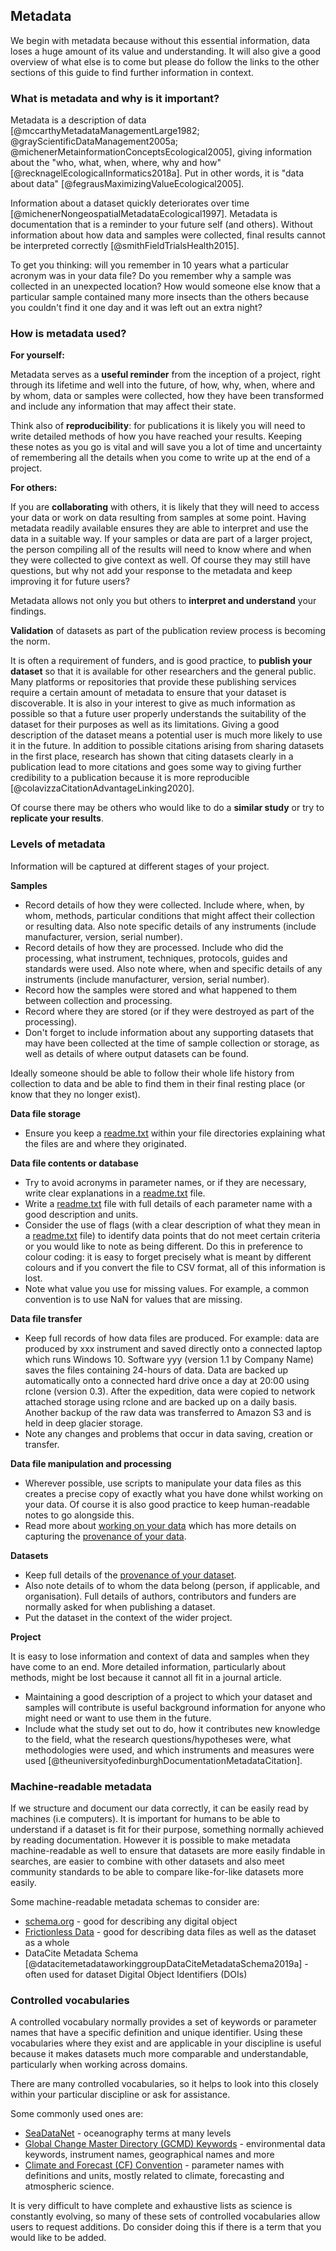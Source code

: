 
## Metadata

We begin with metadata because without this essential information, data loses a huge amount of its value and understanding. It will also give a good overview of what else is to come but please do follow the links to the other sections of this guide to find further information in context.

### What is metadata and why is it important?

Metadata is a description of data [@mccarthyMetadataManagementLarge1982; @grayScientificDataManagement2005a; @michenerMetainformationConceptsEcological2005], giving information about the "who, what, when, where, why and how" [@recknagelEcologicalInformatics2018a]. Put in other words, it is "data about data" [@fegrausMaximizingValueEcological2005].

Information about a dataset quickly deteriorates over time [@michenerNongeospatialMetadataEcological1997]. Metadata is documentation that is a reminder to your future self (and others). Without information about how data and samples were collected, final results cannot be interpreted correctly [@smithFieldTrialsHealth2015].  

To get you thinking: will you remember in 10 years what a particular acronym was in your data file? Do you remember why a sample was collected in an unexpected location? How would someone else know that a particular sample contained many more insects than the others because you couldn't find it one day and it was left out an extra night?  

### How is metadata used?

**For yourself:** 

Metadata serves as a **useful reminder** from the inception of a project, right through its lifetime and well into the future, of how, why, when, where and by whom, data or samples were collected, how they have been transformed and include any information that may affect their state. 

Think also of **reproducibility**: for publications it is likely you will need to write detailed methods of how you have reached your results. Keeping these notes as you go is vital and will save you a lot of time and uncertainty of remembering all the details when you come to write up at the end of a project.

**For others:**

If you are **collaborating** with others, it is likely that they will need to access your data or work on data resulting from samples at some point. Having metadata readily available ensures they are able to interpret and use the data in a suitable way. If your samples or data are part of a larger project, the person compiling all of the results will need to know where and when they were collected to give context as well. Of course they may still have questions, but why not add your response to the metadata and keep improving it for future users?

Metadata allows not only you but others to **interpret and understand** your findings. 

**Validation** of datasets as part of the publication review process is becoming the norm. 

It is often a requirement of funders, and is good practice, to **publish your dataset** so that it is available for other researchers and the general public. Many platforms or repositories that provide these publishing services require a certain amount of metadata to ensure that your dataset is discoverable. It is also in your interest to give as much information as possible so that a future user properly understands the suitability of the dataset for their purposes as well as its limitations. Giving a good description of the dataset means a potential user is much more likely to use it in the future. In addition to possible citations arising from sharing datasets in the first place, research has shown that citing datasets clearly in a publication lead to more citations and goes some way to giving further credibility to a publication because it is more reproducible [@colavizzaCitationAdvantageLinking2020]. 

Of course there may be others who would like to do a **similar study** or try to **replicate your results**.

### Levels of metadata

Information will be captured at different stages of your project. 

**Samples**

* Record details of how they were collected. Include where, when, by whom, methods, particular conditions that might affect their collection or resulting data. Also note specific details of any instruments (include manufacturer, version, serial number).
* Record details of how they are processed. Include who did the processing, what instrument, techniques, protocols, guides and standards were used. Also note where, when and specific details of any instruments (include manufacturer, version, serial number).
* Record how the samples were stored and what happened to them between collection and processing. 
* Record where they are stored (or if they were destroyed as part of the processing). 
* Don't forget to include information about any supporting datasets that may have been collected at the time of sample collection or storage, as well as details of where output datasets can be found.

Ideally someone should be able to follow their whole life history from collection to data and be able to find them in their final resting place (or know that they no longer exist).

**Data file storage**

* Ensure you keep a [readme.txt](#readmetxt) within your file directories explaining what the files are and where they originated.  

**Data file contents or database**

* Try to avoid acronyms in parameter names, or if they are necessary, write clear explanations in a [readme.txt](#readmetxt) file.
* Write a [readme.txt](#readmetxt) file with full details of each parameter name with a good description and units.
* Consider the use of flags (with a clear description of what they mean in a [readme.txt](#readmetxt) file) to identify data points that do not meet certain criteria or you would like to note as being different. Do this in preference to colour coding: it is easy to forget precisely what is meant by different colours and if you convert the file to CSV format, all of this information is lost.
* Note what value you use for missing values. For example, a common convention is to use NaN for values that are missing.  

**Data file transfer**

* Keep full records of how data files are produced. For example: data are produced by xxx instrument and saved directly onto a connected laptop which runs Windows 10. Software yyy (version 1.1 by Company Name) saves the files containing 24-hours of data. Data are backed up automatically onto a connected hard drive once a day at 20:00 using rclone (version 0.3). After the expedition, data were copied to network attached storage using rclone and are backed up on a daily basis. Another backup of the raw data was transferred to Amazon S3 and is held in deep glacier storage. 
* Note any changes and problems that occur in data saving, creation or transfer. 

**Data file manipulation and processing**

* Wherever possible, use scripts to manipulate your data files as this creates a precise copy of exactly what you have done whilst working on your data. Of course it is also good practice to keep human-readable notes to go alongside this. 
* Read more about [working on your data](#working-on-your-data) which has more details on capturing the [provenance of your data](#recording-the-provenance-of-your-data).

**Datasets**

* Keep full details of the [provenance of your dataset](#recording-the-provenance-of-your-data).
* Also note details of to whom the data belong (person, if applicable, and organisation). Full details of authors, contributors and funders are normally asked for when publishing a dataset.
* Put the dataset in the context of the wider project.

**Project**

It is easy to lose information and context of data and samples when they have come to an end. More detailed information, particularly about methods, might be lost because it cannot all fit in a journal article.

* Maintaining a good description of a project to which your dataset and samples will contribute is useful background information for anyone who might need or want to use them in the future. 
* Include what the study set out to do, how it contributes new knowledge to the field, what the research questions/hypotheses were, what methodologies were used, and which instruments and measures were used [@theuniversityofedinburghDocumentationMetadataCitation].

### Machine-readable metadata

If we structure and document our data correctly, it can be easily read by machines (i.e computers). It is important for humans to be able to understand if a dataset is fit for their purpose, something normally achieved by reading documentation. However it is possible to make metadata machine-readable as well to ensure that datasets are more easily findable in searches, are easier to combine with other datasets and also meet community standards to be able to compare like-for-like datasets more easily. 

Some machine-readable metadata schemas to consider are: 

* [schema.org](schema.org) - good for describing any digital object
* [Frictionless Data](https://frictionlessdata.io/) - good for describing data files as well as the dataset as a whole
* DataCite Metadata Schema [@datacitemetadataworkinggroupDataCiteMetadataSchema2019a] - often used for dataset Digital Object Identifiers (DOIs)

### Controlled vocabularies

A controlled vocabulary normally provides a set of keywords or parameter names that have a specific definition and unique identifier. Using these vocabularies where they exist and are applicable in your discipline is useful because it makes datasets much more comparable and understandable, particularly when working across domains.

There are many controlled vocabularies, so it helps to look into this closely within your particular discipline or ask for assistance. 

Some commonly used ones are: 

* [SeaDataNet](https://www.seadatanet.org/) - oceanography terms at many levels
* [Global Change Master Directory (GCMD) Keywords](https://earthdata.nasa.gov/earth-observation-data/find-data/gcmd/gcmd-keywords) - environmental data keywords, instrument names, geographical names and more
* [Climate and Forecast (CF) Convention](http://cfconventions.org/) - parameter names with definitions and units, mostly related to climate, forecasting and atmospheric science. 

It is very difficult to have complete and exhaustive lists as science is constantly evolving, so many of these sets of controlled vocabularies allow users to request additions. Do consider doing this if there is a term that you would like to be added. 
